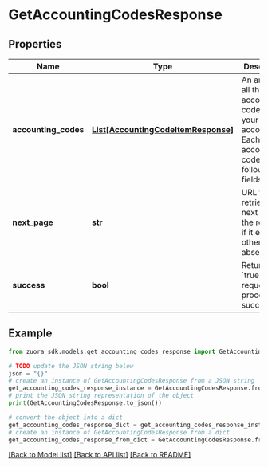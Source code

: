 # GetAccountingCodesResponse


## Properties

Name | Type | Description | Notes
------------ | ------------- | ------------- | -------------
**accounting_codes** | [**List[AccountingCodeItemResponse]**](AccountingCodeItemResponse.md) | An array of all the accounting codes in your chart of accounts. Each accounting code has the following fields.  | [optional] 
**next_page** | **str** | URL to retrieve the next page of the response if it exists; otherwise absent.  | [optional] 
**success** | **bool** | Returns &#x60;true&#x60; if the request was processed successfully.  | [optional] 

## Example

```python
from zuora_sdk.models.get_accounting_codes_response import GetAccountingCodesResponse

# TODO update the JSON string below
json = "{}"
# create an instance of GetAccountingCodesResponse from a JSON string
get_accounting_codes_response_instance = GetAccountingCodesResponse.from_json(json)
# print the JSON string representation of the object
print(GetAccountingCodesResponse.to_json())

# convert the object into a dict
get_accounting_codes_response_dict = get_accounting_codes_response_instance.to_dict()
# create an instance of GetAccountingCodesResponse from a dict
get_accounting_codes_response_from_dict = GetAccountingCodesResponse.from_dict(get_accounting_codes_response_dict)
```
[[Back to Model list]](../README.md#documentation-for-models) [[Back to API list]](../README.md#documentation-for-api-endpoints) [[Back to README]](../README.md)


